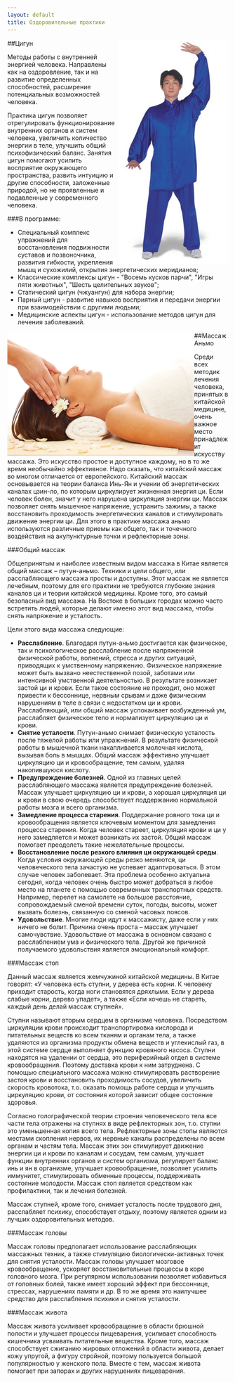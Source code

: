 ```yaml
---
layout: default
title: Оздоровительные практики
---
```

<img src='/huabao/ren/qigong.jpg' alt='Цигун' align='right'>
##Цигун

Методы работы с внутренней энергией человека. Направлены как на оздоровление, так и на развитие определенных способностей, расширение потенциальных возможностей человека.

Практика цигун позволяет отрегулировать функционирование внутренних органов и систем человека, увеличить количество энергии в теле, улучшить общий психофизический баланс. Занятия цигун помогают усилить восприятие окружающего пространства, развить интуицию и другие способности, заложенные природой, но не проявленные и подавленные у современного человека.

###В программе:

* Специальный комплекс упражнений для восстановления подвижности суставов и позвоночника, развития гибкости, укрепления мышц и сухожилий, открытия энергетических меридианов;
* Классические комплексы цигун - "Восемь кусков парчи", "Игры пяти животных", "Шесть целительных звуков";
* Статический цигун (чжуангун) для набора энергии;
* Парный цигун - развитие навыков восприятия и передачи энергии при взаимодействии с другими людьми;
* Медицинские аспекты цигун - использование методов цигун для лечения заболеваний.

<img src='/huabao/ren/anmo.jpg' alt='Цигун' align='left'>
##Массаж Аньмо

Среди всех методик лечения человека, принятых в китайской медицине, очень важное место принадлежит искусству массажа. Это искусство простое и доступное каждому, но в то же время необычайно эффективное. Надо сказать, что китайский массаж во многом отличается от европейского. Китайский массаж основывается на теории баланса Инь-Ян и учении об энергетических каналах цзин-ло, по которым циркулирует жизненная энергия ци. Если человек болен, значит у него нарушена циркуляция энергии ци. Массаж позволяет снять мышечное напряжение, устранить зажимы, а также восстановить проходимость энергетических каналов и стимулировать движение энергии ци. Для этого в практике массажа аньмо используются различные приемы как общего, так и точечного воздействия на акупунктурные точки и рефлекторные зоны.

###Общий массаж

Общепринятым и наиболее известным видом массажа в Китае является общий массаж – путун-аньмо. Техники и цели общего, или расслабляющего массажа просты и доступны. Этот массаж не является лечебным, поэтому для его практики не требуются глубокие знания каналов ци и теории китайской медицины. Кроме того, это самый безопасный вид массажа. На Востоке в больших городах можно часто встретить людей, которые делают имеено этот вид массажа, чтобы снять напряжение и усталость.

Цели этого вида массажа следующие:

* __Расслабление__. Благодаря путун-аньмо достигается как физическое, так и психологическое расслабление после напряженной физической работы, волнений, стресса и других ситуаций, приводящих к умственному напряжению. Физическое напряжение может быть вызвано неестественной позой, заботами или интенсивной умственной деятельностью. В результате возникает застой ци и крови. Если такое состояние не проходит, оно может привести к бессоннице, нервным срывам и даже физическим нарушениям в теле в связи с недостатком ци и крови. Расслабляющий, или общий массаж успокаивает возбужденный ум, расслабляет физическое тело и нормализует циркуляцию ци и крови.
* __Снятие усталости__. Путун-аньмо снимает физическую усталость после тяжелой работы или упражнений. В результате физической работы в мышечной ткани накапливается молочная кислота, вызывая боль в мышцах. Общий массаж эффективно улучшает циркуляцию ци и кровообращение, тем самым, удаляя накопившуюся кислоту.
* __Предупреждение болезней__. Одной из главных целей расслабляющего массажа является предупреждение болезней. Массаж улучшает циркуляцию ци и крови, а хорошая циркуляция ци и крови в свою очередь способствует поддержанию нормальной работы мозга и всего организма.
* __Замедление процесса старения__. Поддержание ровного тока ци и кровообращения является ключевым моментом для замедления процесса старения. Когда человек стареет, циркуляция крови и ци у него замедляется и может возникать их застой. Общий массаж помогает преодолеть такие нежелательные процессы.
* __Восстановление после резкого влияния ци окружающей среды__. Когда условия окружающей среды резко меняются, ци человеческого тела зачастую не успевает адаптироваться. В этом случае человек заболевает. Эта проблема особенно актуальна сегодня, когда человек очень быстро может добраться в любое место на планете с помощью современных транспортных средств. Например, перелет на самолете на большое расстояние, сопровождаемый сменой времени суток, погоды, высоты, может вызвать болезнь, связанную со сменой часовых поясов.
* __Удовольствие__. Многие люди идут к массажисту, даже если у них ничего не болит. Причина очень проста – массаж улучшает самочувствие. Удовольствие от массажа в основном связано с расслаблением ума и физического тела. Другой же причиной получаемого удовольствия является эмоциональный комфорт.

###Массаж стоп


Данный массаж является жемчужиной китайской медицины. В Китае говорят: «У человека есть ступни, у дерева есть корни. К человеку приходит старость, когда ноги становятся дряхлыми. Если у дерева слабые корни, дерево упадет», а также «Если хочешь не стареть, каждый день делай массаж ступней».

Ступни называют вторым сердцем в организме человека. Посредством циркуляции крови происходит транспортировка кислорода и питательных веществ ко всем тканям и органам тела, а также удаляются из организма продукты обмена веществ и углекислый газ, в этой системе сердце выполняет функцию кровяного насоса. Ступни находятся на удалении от сердца, это периферийный отдел в системе кровообращения. Поэтому доставка крови к ним затруднена. С помощью специального массажа можно стимулировать растворение застоя крови и восстановить проходимость сосудов, увеличить скорость кровотока, т.о. оказать помощь работе сердца и улучшить циркуляцию крови, от состояния которой зависит общее состояние здоровья.

Согласно голографической теории строения человеческого тела все части тела отражены на ступнях в виде рефлекторных зон, т.о. ступни это уменьшенная копия всего тела. Рефлекторные зоны стопы являются местами скопления нервов, их нервные каналы распределены по всем органам и частям тела. Массаж этих зон стимулирует движение энергии ци и крови по каналам и сосудам, тем самым, улучшает функции внутренних органов и систем организма, регулирует баланс инь и ян в организме, улучшает кровообращение, позволяет усилить иммунитет, стимулировать обменные процессы, поддерживать состояние молодости. Массаж стоп является средством как профилактики, так и лечения болезней.

Массаж ступней, кроме того, снимает усталость после трудового дня, расслабляет психику, способствует отдыху, поэтому является одним из лучших оздоровительных методов.

###Массаж головы


Массаж головы предполагает использование расслабляющих массажных техник, а также стимуляцию биологически-активных точек для снятия усталости. Массаж головы улучшает мозговое кровообращение, ускоряет восстановительные процессы в коре головного мозга. При регулярном использовании позволяет избавиться от головных болей, также имеет хороший эффект при бессоннице, стрессах, нарушениях памяти и др. В то же время это наилучшее средство для расслабления психики и снятия усталости.

###Массаж живота

Массаж живота усиливает кровообращение в области брюшной полости и улучшает процессы пищеварения, усиливает способность кишечника усваивать питательные вещества. Кроме того, массаж способствует сжиганию жировых отложений в области живота, делает кожу упругой, а фигуру стройной, поэтому пользуется большой популярностью у женского пола. Вместе с тем, массаж живота помогает при запорах и других нарушениях пищеварения.
